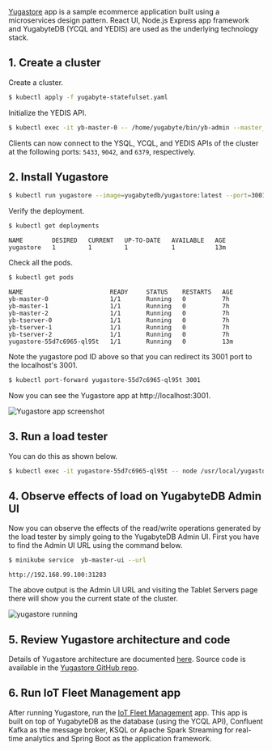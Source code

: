 [Yugastore](https://github.com/yugabyte/yugastore) app is a sample ecommerce application built using a microservices design pattern. React UI, Node.js Express app framework and YugabyteDB (YCQL and YEDIS) are used as the underlying technology stack.

## 1. Create a cluster

Create a cluster.

```sh
$ kubectl apply -f yugabyte-statefulset.yaml
```

Initialize the YEDIS API.

```sh
$ kubectl exec -it yb-master-0 -- /home/yugabyte/bin/yb-admin --master_addresses yb-master-0.yb-masters.default.svc.cluster.local:7100,yb-master-1.yb-masters.default.svc.cluster.local:7100,yb-master-2.yb-masters.default.svc.cluster.local:7100 setup_redis_table
```

Clients can now connect to the YSQL, YCQL, and YEDIS APIs of the cluster at the following ports: `5433`, `9042`, and `6379`, respectively.

## 2. Install Yugastore

```sh
$ kubectl run yugastore --image=yugabytedb/yugastore:latest --port=3001 --command -- /usr/local/yugastore/bin/start-for-kubernetes.sh
```

Verify the deployment.

```sh
$ kubectl get deployments
```

```
NAME        DESIRED   CURRENT   UP-TO-DATE   AVAILABLE   AGE
yugastore   1         1         1            1           13m
```

Check all the pods.

```sh
$ kubectl get pods
```

```
NAME                        READY     STATUS    RESTARTS   AGE
yb-master-0                 1/1       Running   0          7h
yb-master-1                 1/1       Running   0          7h
yb-master-2                 1/1       Running   0          7h
yb-tserver-0                1/1       Running   0          7h
yb-tserver-1                1/1       Running   0          7h
yb-tserver-2                1/1       Running   0          7h
yugastore-55d7c6965-ql95t   1/1       Running   0          13m
```

Note the yugastore pod ID above so that you can redirect its 3001 port to the localhost's 3001.

```sh
$ kubectl port-forward yugastore-55d7c6965-ql95t 3001
```

Now you can see the Yugastore app at http://localhost:3001.

![Yugastore app screenshot](/images/develop/realworld-apps/ecommerce-app/yugastore-app-screenshots.png)

## 3. Run a load tester

You can do this as shown below.

```sh
$ kubectl exec -it yugastore-55d7c6965-ql95t -- node /usr/local/yugastore/test/sample-user.js
```

## 4. Observe effects of load on YugabyteDB Admin UI

Now you can observe the effects of the read/write operations generated by the load tester by simply going to the YugabyteDB Admin UI. First you have to find the Admin UI URL using the command below.

```sh
$ minikube service  yb-master-ui --url
```

```
http://192.168.99.100:31283
```
The above output is the Admin UI URL and visiting the Tablet Servers page there will show you the current state of the cluster.

![yugastore running](/images/quick_start/k8s-yugastore-running.png)

## 5. Review Yugastore architecture and code

Details of Yugastore architecture are documented [here](../realworld-apps/ecommerce-app/). Source code is available in the [Yugastore GitHub repo](https://github.com/yugabyte/yugastore).

## 6. Run IoT Fleet Management app

After running Yugastore, run the [IoT Fleet Management](../realworld-apps/iot-spark-kafka-ksql/) app. This app is built on top of YugabyteDB as the database (using the YCQL API), Confluent Kafka as the message broker, KSQL or Apache Spark Streaming for real-time analytics and Spring Boot as the application framework.
